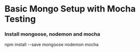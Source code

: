 # Basic Mongo Setup with Mocha Testing

### Install mongoose, nodemon and mocha
  npm install --save mongoose nodemon mocha   
  
